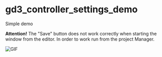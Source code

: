 # gd3_controller_settings_demo
Simple demo

**Attention!** The "Save" button does not work correctly when starting the window from the editor. In order to work run from the project Manager.

![GIF](https://media.giphy.com/media/2fy3lVxctgv9qRGHN3/giphy.gif)
